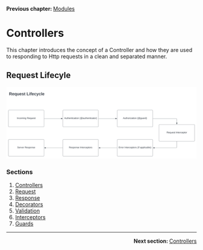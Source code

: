 <p>
   <strong>Previous chapter: </strong> <a href="../01-overview/05.modules.md">Modules</a>
</p>

# Controllers
This chapter introduces the concept of a Controller and how they are used to responding to Http requests in a clean and separated manner.

## Request Lifecyle
![Request Lifecycle](/assets/diagrams/request-lifecycle.svg)

### Sections
1. [Controllers](01.controllers.md)
2. [Request](02.request.md)
3. [Response](03.response.md)
4. [Decorators](04.decorators.md)
5. [Validation](05.validation.md)
6. [Interceptors](06.interceptors.md)
7. [Guards](07.guards.md)

---

<p align="right">
   <strong>Next section: </strong> <a href="docs/getting-started/02-controllers/01.controllers.md">Controllers</a>
</p>
